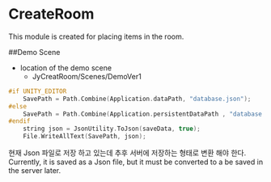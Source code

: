 # CreateRoom
This module is created for placing items in the room.

##Demo Scene
* location of the demo scene
	* JyCreatRoom/Scenes/DemoVer1

```c
#if UNITY_EDITOR
	SavePath = Path.Combine(Application.dataPath, "database.json");
#else
	SavePath = Path.Combine(Application.persistentDataPath , "database.json");
#endif
	string json = JsonUtility.ToJson(saveData, true);
	File.WriteAllText(SavePath, json);
```

현재 Json 파일로 저장 하고 있는데 추후 서버에 저장하는 형태로 변환 해야 한다.
Currently, it is saved as a Json file, but it must be converted to a be saved in the server later.
